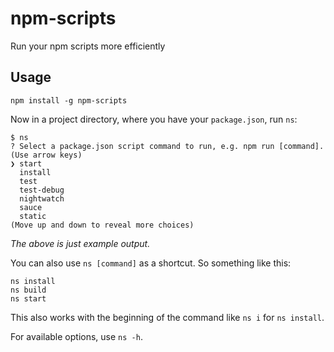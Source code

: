 # npm-scripts

Run your npm scripts more efficiently

## Usage

```
npm install -g npm-scripts
```

Now in a project directory, where you have your `package.json`, run `ns`:

```
$ ns
? Select a package.json script command to run, e.g. npm run [command]. (Use arrow keys)
❯ start
  install
  test
  test-debug
  nightwatch
  sauce
  static
(Move up and down to reveal more choices)
```

_The above is just example output._

You can also use `ns [command]` as a shortcut. So something like this:

```
ns install
ns build
ns start
```

This also works with the beginning of the command like `ns i` for `ns install`.

For available options, use `ns -h`.
